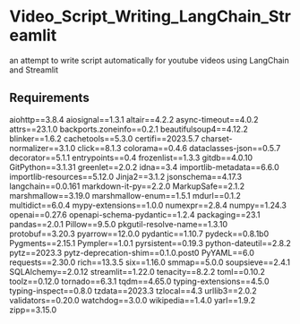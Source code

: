 # Video_Script_Writing_LangChain_Streamlit
an attempt to write script automatically for youtube videos using LangChain and Streamlit




## Requirements
aiohttp==3.8.4
aiosignal==1.3.1
altair==4.2.2
async-timeout==4.0.2
attrs==23.1.0
backports.zoneinfo==0.2.1
beautifulsoup4==4.12.2
blinker==1.6.2
cachetools==5.3.0
certifi==2023.5.7
charset-normalizer==3.1.0
click==8.1.3
colorama==0.4.6
dataclasses-json==0.5.7
decorator==5.1.1
entrypoints==0.4
frozenlist==1.3.3
gitdb==4.0.10
GitPython==3.1.31
greenlet==2.0.2
idna==3.4
importlib-metadata==6.6.0
importlib-resources==5.12.0
Jinja2==3.1.2
jsonschema==4.17.3
langchain==0.0.161
markdown-it-py==2.2.0
MarkupSafe==2.1.2
marshmallow==3.19.0
marshmallow-enum==1.5.1
mdurl==0.1.2
multidict==6.0.4
mypy-extensions==1.0.0
numexpr==2.8.4
numpy==1.24.3
openai==0.27.6
openapi-schema-pydantic==1.2.4
packaging==23.1
pandas==2.0.1
Pillow==9.5.0
pkgutil-resolve-name==1.3.10
protobuf==3.20.3
pyarrow==12.0.0
pydantic==1.10.7
pydeck==0.8.1b0
Pygments==2.15.1
Pympler==1.0.1
pyrsistent==0.19.3
python-dateutil==2.8.2
pytz==2023.3
pytz-deprecation-shim==0.1.0.post0
PyYAML==6.0
requests==2.30.0
rich==13.3.5
six==1.16.0
smmap==5.0.0
soupsieve==2.4.1
SQLAlchemy==2.0.12
streamlit==1.22.0
tenacity==8.2.2
toml==0.10.2
toolz==0.12.0
tornado==6.3.1
tqdm==4.65.0
typing-extensions==4.5.0
typing-inspect==0.8.0
tzdata==2023.3
tzlocal==4.3
urllib3==2.0.2
validators==0.20.0
watchdog==3.0.0
wikipedia==1.4.0
yarl==1.9.2
zipp==3.15.0
